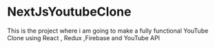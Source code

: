 # NextJsYoutubeClone
This is the project where i am going to make a fully functional YouTube Clone using React , Redux ,Firebase and YouTube API
